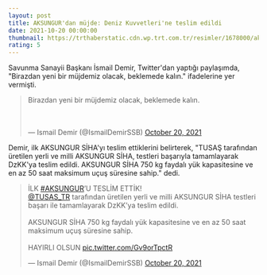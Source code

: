 ```yaml
--- 
layout: post
title: AKSUNGUR'dan müjde: Deniz Kuvvetleri'ne teslim edildi
date: 2021-10-20 00:00:00
thumbnail: https://trthaberstatic.cdn.wp.trt.com.tr/resimler/1678000/aksungu-1678489.jpg
rating: 5
---
```

<p>
	Savunma Sanayii Başkanı İsmail Demir, Twitter'dan yaptığı paylaşımda, "Birazdan yeni bir müjdemiz olacak, beklemede kalın." ifadelerine yer vermişti.</p>
<blockquote class="twitter-tweet">
	<p dir="ltr" lang="tr">
		Birazdan yeni bir müjdemiz olacak, beklemede kalın.<br />
		<br />
		 </p>
	— Ismail Demir (@IsmailDemirSSB) <a href="https://twitter.com/IsmailDemirSSB/status/1450759512634363910?ref_src=twsrc%5Etfw">October 20, 2021</a></blockquote>
<script async src="https://platform.twitter.com/widgets.js" charset="utf-8"></script><p>
	Demir, ilk AKSUNGUR SİHA'yı teslim ettiklerini belirterek, "TUSAŞ tarafından üretilen yerli ve milli AKSUNGUR SİHA, testleri başarıyla tamamlayarak DzKK'ya teslim edildi. AKSUNGUR SİHA 750 kg faydalı yük kapasitesine ve en az 50 saat maksimum uçuş süresine sahip." dedi.</p>
<blockquote class="twitter-tweet">
	<p dir="ltr" lang="tr">
		İLK <a href="https://twitter.com/hashtag/AKSUNGUR?src=hash&ref_src=twsrc%5Etfw">#AKSUNGUR</a>’U TESLİM ETTİK!<br />
		<a href="https://twitter.com/TUSAS_TR?ref_src=twsrc%5Etfw">@TUSAS_TR</a> tarafından üretilen yerli ve milli AKSUNGUR SİHA testleri başarı ile tamamlayarak DzKK’ya teslim edildi. <br />
		<br />
		AKSUNGUR SİHA 750 kg faydalı yük kapasitesine ve en az 50 saat maksimum uçuş süresine sahip.<br />
		<br />
		HAYIRLI OLSUN <a href="https://t.co/Gv9orTpctR">pic.twitter.com/Gv9orTpctR</a></p>
	— Ismail Demir (@IsmailDemirSSB) <a href="https://twitter.com/IsmailDemirSSB/status/1450761423689297925?ref_src=twsrc%5Etfw">October 20, 2021</a></blockquote>
<script async src="https://platform.twitter.com/widgets.js" charset="utf-8"></script>